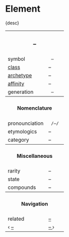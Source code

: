# Element

{desc}


<table>
  <tr>
    <th colspan="2"> <h3> – </h3> </th>
  </tr>
  <tr>
    <td> symbol </td>
    <td> <code> – </code> </td>
  </tr>
  <tr>
    <td> <a href="–"> class </a> </td>
    <td> – </td> 
  </tr>
  <tr>
    <td> <a href="–"> archetype </a> </td>
    <td> – </td>
  </tr>
  <tr>
    <td> <a href="–"> affinity </a> </td>
    <td> – </td> 
  </tr>
  <tr>
    <td> generation </td>
    <td> <code> – </code> </td>
  </tr>
  <tr>
    <th colspan="2"> <h4> Nomenclature </h4> </th>
  </tr>
  <tr>
    <td> pronounciation </td>
    <td> <code> /–/ </code> </td> 
  </tr>
  <tr>
    <td> etymologics </td>
    <td> – </td>
  </tr>
  <tr>
    <td> category </td>
    <td> – </td>
  </tr>
  <tr>
    <th colspan="2"> <h4> Miscellaneous </h4> </th>
  </tr>
  <tr>
    <td> rarity </td>
    <td> – </td>
  </tr>
  <tr>
    <td> state </td>
    <td> – </td>
  </tr>
  <tr>
    <td> compounds </td>
    <td> – </td>
  </tr>
  <tr>
    <th colspan="2"> <h4> Navigation </h4> </th>
  </tr>
  <tr>
    <td> related </td>
    <td> <a href="–"> – </a> </td>
  </tr>
  <tr>
    <td> ‹ <a href="–"> – </a> </td>
    <td> <a href="–"> – </a> › </td>
  </tr>
</table>
